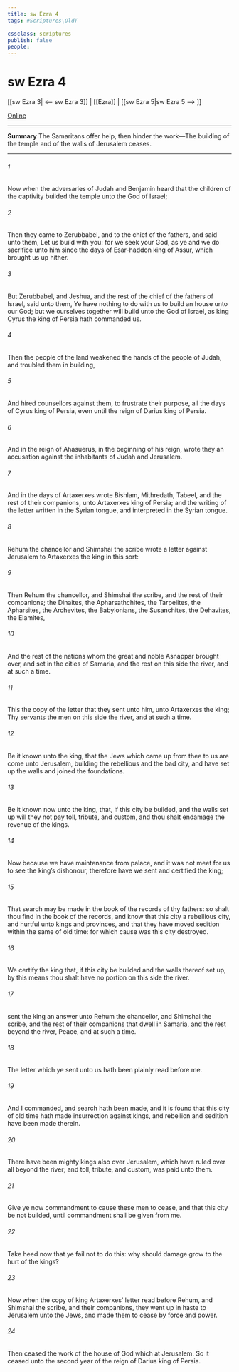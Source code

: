 ```yaml
---
title: sw Ezra 4
tags: #Scriptures\OldT

cssclass: scriptures
publish: false
people:
---
```


# sw Ezra 4
[[sw Ezra 3| <-- sw Ezra 3]] | [[Ezra]] | [[sw Ezra 5|sw Ezra 5 --> ]]

[Online](https://churchofjesuschrist.org/study/scriptures/ot/ezra/4?lang=eng)

---
__Summary__
The Samaritans offer help, then hinder the work—The building of the temple and of the walls of Jerusalem ceases.

---
###### 1 
Now when the adversaries of Judah and Benjamin heard that the children of the captivity builded the temple unto the  God of Israel;

###### 2 
Then they came to Zerubbabel, and to the chief of the fathers, and said unto them, Let us build with you: for we seek your God, as ye  and we do sacrifice unto him since the days of Esar-haddon king of Assur, which brought us up hither.

###### 3 
But Zerubbabel, and Jeshua, and the rest of the chief of the fathers of Israel, said unto them, Ye have nothing to do with us to build an house unto our God; but we ourselves together will build unto the  God of Israel, as king Cyrus the king of Persia hath commanded us.

###### 4 
Then the people of the land weakened the hands of the people of Judah, and troubled them in building,

###### 5 
And hired counsellors against them, to frustrate their purpose, all the days of Cyrus king of Persia, even until the reign of Darius king of Persia.

###### 6 
And in the reign of Ahasuerus, in the beginning of his reign, wrote they  an accusation against the inhabitants of Judah and Jerusalem.

###### 7 
And in the days of Artaxerxes wrote Bishlam, Mithredath, Tabeel, and the rest of their companions, unto Artaxerxes king of Persia; and the writing of the letter  written in the Syrian tongue, and interpreted in the Syrian tongue.

###### 8 
Rehum the chancellor and Shimshai the scribe wrote a letter against Jerusalem to Artaxerxes the king in this sort:

###### 9 
Then  Rehum the chancellor, and Shimshai the scribe, and the rest of their companions; the Dinaites, the Apharsathchites, the Tarpelites, the Apharsites, the Archevites, the Babylonians, the Susanchites, the Dehavites,  the Elamites,

###### 10 
And the rest of the nations whom the great and noble Asnappar brought over, and set in the cities of Samaria, and the rest  on this side the river, and at such a time.

###### 11 
This  the copy of the letter that they sent unto him,  unto Artaxerxes the king; Thy servants the men on this side the river, and at such a time.

###### 12 
Be it known unto the king, that the Jews which came up from thee to us are come unto Jerusalem, building the rebellious and the bad city, and have set up the walls  and joined the foundations.

###### 13 
Be it known now unto the king, that, if this city be builded, and the walls set up  will they not pay toll, tribute, and custom, and  thou shalt endamage the revenue of the kings.

###### 14 
Now because we have maintenance from  palace, and it was not meet for us to see the king’s dishonour, therefore have we sent and certified the king;

###### 15 
That search may be made in the book of the records of thy fathers: so shalt thou find in the book of the records, and know that this city  a rebellious city, and hurtful unto kings and provinces, and that they have moved sedition within the same of old time: for which cause was this city destroyed.

###### 16 
We certify the king that, if this city be builded  and the walls thereof set up, by this means thou shalt have no portion on this side the river.

###### 17 
 sent the king an answer unto Rehum the chancellor, and  Shimshai the scribe, and  the rest of their companions that dwell in Samaria, and  the rest beyond the river, Peace, and at such a time.

###### 18 
The letter which ye sent unto us hath been plainly read before me.

###### 19 
And I commanded, and search hath been made, and it is found that this city of old time hath made insurrection against kings, and  rebellion and sedition have been made therein.

###### 20 
There have been mighty kings also over Jerusalem, which have ruled over all  beyond the river; and toll, tribute, and custom, was paid unto them.

###### 21 
Give ye now commandment to cause these men to cease, and that this city be not builded, until  commandment shall be given from me.

###### 22 
Take heed now that ye fail not to do this: why should damage grow to the hurt of the kings?

###### 23 
Now when the copy of king Artaxerxes’ letter  read before Rehum, and Shimshai the scribe, and their companions, they went up in haste to Jerusalem unto the Jews, and made them to cease by force and power.

###### 24 
Then ceased the work of the house of God which  at Jerusalem. So it ceased unto the second year of the reign of Darius king of Persia.

